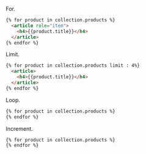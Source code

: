 For.
```html
{% for product in collection.products %}
  <article role="item">
    <h4>{{product.title}}</h4>
  </article>
{% endfor %}
```

Limit.
```html
{% for product in collection.products limit : 4%}
  <article>
    <h4>{{product.title}}</h4>
  </article>
{% endfor %}
```

Loop.
```html
{% for product in collection.products %}
{% endfor %}
```

Increment.
```html
{% for product in collection.products %}
{% endfor %}
```
